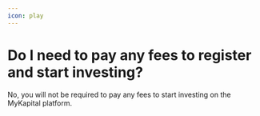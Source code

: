```yaml
---
icon: play
---
```


# Do I need to pay any fees to register and start investing?

No, you will not be required to pay any fees to start investing on the MyKapital platform.
